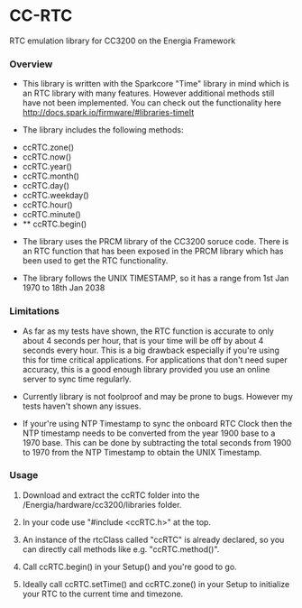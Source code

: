 CC-RTC
======

RTC emulation library for CC3200 on the Energia Framework


### Overview

* This library is written with the Sparkcore "Time" library in mind which is an RTC library with many features. However additional methods still have not been implemented. You can check out the functionality here <http://docs.spark.io/firmware/#libraries-timeIt>

* The library includes the following methods:
 - ccRTC.zone()
 - ccRTC.now()
 - ccRTC.year()
 - ccRTC.month()
 - ccRTC.day()
 - ccRTC.weekday()
 - ccRTC.hour()
 - ccRTC.minute()
 - ** ccRTC.begin()


* The library uses the PRCM library of the CC3200 soruce code. There is an RTC function that has been exposed in the PRCM library which has been used to get the RTC functionality.

* The library follows the UNIX TIMESTAMP, so it has a range from 1st Jan 1970 to 18th Jan 2038


### Limitations

* As far as my tests have shown, the RTC function is accurate to only about 4 seconds per hour, that is your time will be off by about 4 seconds every hour.
This is a big drawback especially if you're using this for time critical applications.
For applications that don't need super accuracy, this is a good enough library provided you use an online server to sync time regularly.

* Currently library is not foolproof and may be prone to bugs. However my tests haven't shown any issues.

* If your're using NTP Timestamp to sync the onboard RTC Clock then the NTP timestamp needs to be converted from the year 1900 base to a 1970 base.
This can be done by subtracting the total seconds from 1900 to 1970 from the NTP Timestamp to obtain the UNIX Timestamp.


### Usage

1) Download and extract the ccRTC folder into the /Energia/hardware/cc3200/libraries folder.

2) In your code use "#include <ccRTC.h>" at the top.

3) An instance of the rtcClass called "ccRTC" is already declared, so  you can directly call methods like e.g. "ccRTC.method()".

4) Call ccRTC.begin() in your Setup() and you're good to go.

5) Ideally call ccRTC.setTime() and ccRTC.zone() in your Setup to initialize your RTC to the current time and timezone.
